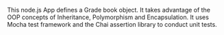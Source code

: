 This node.js App defines a Grade book object. It takes advantage of the OOP concepts of Inheritance,
Polymorphism and Encapsulation. It uses Mocha test framework and the Chai assertion library to 
conduct unit tests.
